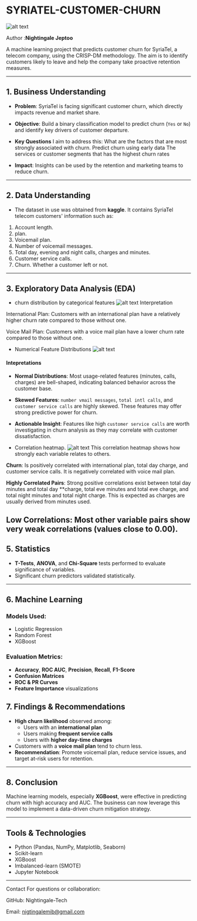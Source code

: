 # SYRIATEL-CUSTOMER-CHURN

![alt text](<images/churn Image.png>)

Author :**Nightingale Jeptoo**

A machine learning project that predicts customer churn for SyriaTel, a telecom company, using the CRISP-DM methodology. The aim is to identify customers likely to leave and help the company take proactive retention measures.

---

##  1. Business Understanding

- **Problem**: SyriaTel is facing significant customer churn, which directly impacts revenue and market share.
- **Objective**: Build a binary classification model to predict churn (`Yes` or `No`) and identify key drivers of customer departure.
- **Key Questions** I aim to address this:
What are the factors that are most strongly associated with churn.
Predict churn using early data
The services or customer segments that has the highest churn rates

- **Impact**: Insights can be used by the retention and marketing teams to reduce churn.

---

## 2. Data Understanding

- The dataset in use was obtained from **kaggle**. It contains SyriaTel telecom customers' information such as:

1. Account length.
2.  plan.
3. Voicemail plan.
4. Number of voicemail messages.
5. Total day, evening and night calls, charges and minutes.
6. Customer service calls.
7. Churn. Whether a customer left or not.

---

## 3. Exploratory Data Analysis (EDA)

- churn distribution by categorical features
![alt text](<images/churn distribution by categorical features.png>)
Interpretation

International Plan: Customers with an international plan have a relatively higher churn rate compared to those without one.

Voice Mail Plan: Customers with a voice mail plan have a lower churn rate compared to those without one.

- Numerical Feature Distributions
![alt text](<images/distibution of Numerical Features.png>)
#### Intepretations

- **Normal Distributions**: Most usage-related features (minutes, calls, charges) are bell-shaped, indicating balanced behavior across the customer base.
- **Skewed Features**: `number vmail messages`, `total intl calls`, and `customer service calls` are highly skewed. These features may offer strong predictive power for churn.
- **Actionable Insight**: Features like high `customer service calls` are worth investigating in churn analysis as they may correlate with customer dissatisfaction.

- Correlation heatmap.
![alt text](<images/correlation heat map.png>)
This correlation heatmap shows how strongly each variable relates to others.

**Churn**: Is positively correlated with international plan, total day charge, and customer service calls. It is negatively correlated with voice mail plan.

**Highly Correlated Pairs**: Strong positive correlations exist between total day minutes and total day **charge, total eve minutes and total eve charge, and total night minutes and total night charge. This is expected as charges are usually derived from minutes used.

**Low Correlations**: Most other variable pairs show very weak correlations (values close to 0.00).
---

##  5. Statistics

- **T-Tests**, **ANOVA**, and **Chi-Square** tests performed to evaluate significance of variables.
- Significant churn predictors validated statistically.

---

##  6. Machine Learning

### Models Used:
- Logistic Regression
- Random Forest
- XGBoost

### Evaluation Metrics:
- **Accuracy**, **ROC AUC**, **Precision**, **Recall**, **F1-Score**
- **Confusion Matrices**
- **ROC & PR Curves**
- **Feature Importance** visualizations



##  7. Findings & Recommendations

- **High churn likelihood** observed among:
  - Users with an **international plan**
  - Users making **frequent service calls**
  - Users with **higher day-time charges**
- Customers with a **voice mail plan** tend to churn less.
- **Recommendation**: Promote voicemail plan, reduce service issues, and target at-risk users for retention.

---

##  8. Conclusion

Machine learning models, especially **XGBoost**, were effective in predicting churn with high accuracy and AUC. The business can now leverage this model to implement a data-driven churn mitigation strategy.

---

##  Tools & Technologies

- Python (Pandas, NumPy, Matplotlib, Seaborn)
- Scikit-learn
- XGBoost
- Imbalanced-learn (SMOTE)
- Jupyter Notebook

---

 Contact
For questions or collaboration:

GitHub: Nightingale-Tech

Email: nigtingalemib@gmail.com

